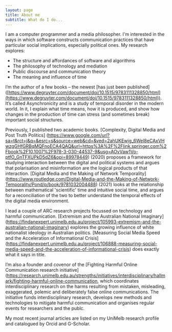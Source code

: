 ```yaml
---
layout: page
title: About me
subtitle: What do I do...
---
```

I am a computer programmer and a media philosopher. I'm interested in the ways in which software constructs communication practices that have particular social implications, especially political ones. My research explores:

- The structure and affordances of software and algorithms
- The philosophy of technology and mediation
- Public discourse and communication theory
- The meaning and influence of time

I’m the author of a few books – the newest [has just been published] ([https://www.degruyter.com/document/doi/10.1515/9783111328850/html](https://www.degruyter.com/document/doi/10.1515/9783111328850/html)). It’s called Asynchronicity and is a study of temporal disorder in the modern world. In it, I explain what time means, how it is produced, and show how changes in the production of time can stress (and sometimes break) important social structures.

Previously, I published two academic books. [Complexity, Digital Media and Post Truth Politics] (https://www.google.com/url?sa=t&rct=j&q=&esrc=s&source=web&cd=&ved=2ahUKEwjg_6Wel8eCAxVHwzgGHfGRBqMQFnoECA4QAQ&url=https%3A%2F%2Flink.springer.com%2Fbook%2F10.1007%2F978-3-030-44537-9&usg=AOvVaw1Vo-ptfO_GnTFXUPkD5dZ6&opi=89978449) (2020) proposes a framework for studying interaction between the digital and political systems and argues that polarisation and misinformation are the logical products of that interaction. [Digital Media and the Making of Network Temporality] (https://www.routledge.com/Digital-Media-and-the-Making-of-Network-Temporality/Pond/p/book/9781032004488) (2021) looks at the relationship between mathematical 'scientific' time and intuitive social time, and argues for a reconciliation of the two to better understand the temporal effects of the digital media environment.

I lead a couple of ARC research projects focussed on technology and harmful communication. [Extremism and the Australian National Imaginary] (https://findanexpert.unimelb.edu.au/project/105993-extremism-and-the-australian-national-imaginary) explores the growing influence of white nationalist ideology in Australian politics. [Measuring Social Media Speed and the Acceleration of Informational Crisis] (https://findanexpert.unimelb.edu.au/project/106888-measuring-social-media-speed-and-the-acceleration-of-informational-crisis) does exactly what it says in title.

I’m also a founder and covenor of the [Fighting Harmful Online Communication research initiative] (https://research.unimelb.edu.au/strengths/initiatives/interdisciplinary/hallmark/fighting-harmful-online-communication, which coordinates interdisciplinary research on the harms resulting from mistaken, misleading, exaggerated, polemic and deliberately false online communications. The initiative funds interdisciplinary research, develops new methods and technologies to mitigate harmful communication and organises regular events for researchers and the publc.

My most recent journal articles are listed on my UniMelb research profile and catalogued by Orcid and G-Scholar.